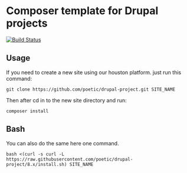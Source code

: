 # Composer template for Drupal projects

[![Build Status](https://travis-ci.org/drupal-composer/drupal-project.svg?branch=8.x)](https://travis-ci.org/drupal-composer/drupal-project)

## Usage

If you need to create a new site using our houston platform. just run this command:
```
git clone https://github.com/poetic/drupal-project.git SITE_NAME
```

Then after cd in to the new site directory and run: 
```
composer install
```

## Bash

You can also do the same here one command.
```
bash <(curl -s curl -L https://raw.githubusercontent.com/poetic/drupal-project/8.x/install.sh) SITE_NAME
```